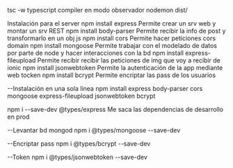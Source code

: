 tsc -w         typescript compiler en modo observador
nodemon dist/

Instalación para el server
npm install express             Permite crear un srv web y montar un srv REST
npm install body-parser         Permite recibir la info de post y transformarlo en un obj js
npm install cors                Permite hacer peticiones cors domain
npm install mongoose            Permite trabajar con el modelado de datos por parte de node y hacer interacciones con la bd
npm install express-fileupload  Permite recibir recibir las peticiones de img que voy a recibir de ionic
npm install jsonwebtoken        Permite la autenticación de la app mediante web tocken
npm install bcrypt              Permite encriptar las pass de los usuarios

--Instalación en una sola línea
npm install express body-parser cors mongoose express-fileupload jsonwebtoken bcrypt

npm i --save-dev @types/express  Me saca las dependencias de desarrollo en prod

--Levantar bd
mongod
npm i @types/mongoose --save-dev

--Encriptar pass
npm i @types/bcrypt --save-dev

--Token
npm i @types/jsonwebtoken --save-dev
